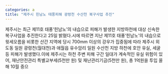 ```yaml
---
categories: a
title: "제주시 힌남노 태풍피해 광령천 수산천 복구사업 추진"
---
```

제주시는 최근 제11호 태풍‘힌남노’의 내습으로 피해가 발생한 지방하천에 대상 신속한 복구사업을 추진한다고 25일 밝혔다.시에 따르면 지난 제11호 태풍‘힌남노’의 내습으로 윗세오름을 비롯한 산간 지역에 당시 700mm 이상의 강우가 집중됨에 따라 제주시 외도동 일원 광령천(월대천)과 애월읍 유수암리 일원 수산천 지방 하천에 호안 유실, 세굴 등 피해가 발생했다.이에 제주시는 하천 주변 피해 구간 일대가 계속적인 유실 위험이 있어, 재난안전관리 특별교부세(5천만 원) 및 재난관리기금(5천만 원), 총 1억원을 투입 올해 10월 중으